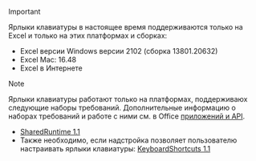 > [!IMPORTANT]
> Ярлыки клавиатуры в настоящее время поддерживаются только на Excel и только на этих платформах и сборках:
>
>- Excel версии Windows версии 2102 (сборка 13801.20632)
>- Excel Mac: 16.48
>- Excel в Интернете

> [!NOTE]
> Ярлыки клавиатуры работают только на платформах, поддерживаюх следующие наборы требований. Дополнительные информацию о наборах требований и работе с ними см. в Office [приложений и API](../develop/specify-office-hosts-and-api-requirements.md).
>
> - [SharedRuntime 1.1](/javascript/api/requirement-sets/common/shared-runtime-requirement-sets)
> - Также необходимо, если надстройка позволяет пользователю настраивать ярлыки клавиатуры: [KeyboardShortcuts 1.1](/javascript/api/requirement-sets/common/keyboard-shortcuts-requirement-sets)